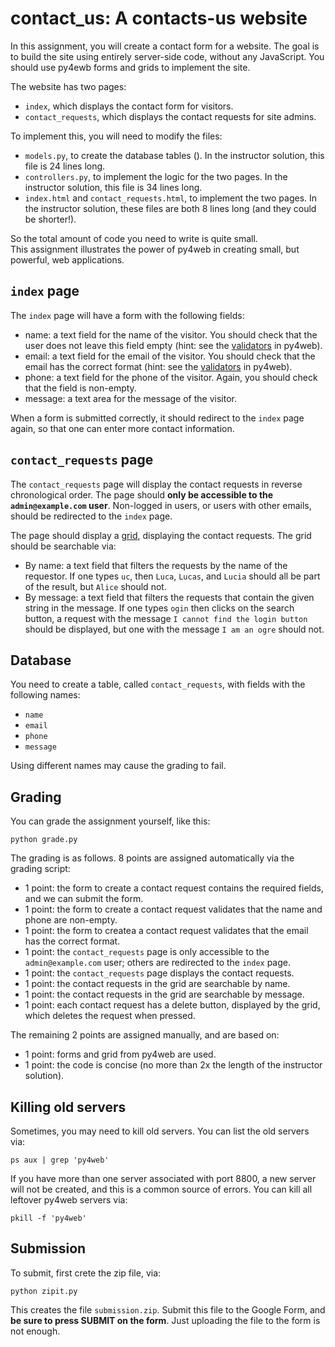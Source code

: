 # contact_us: A contacts-us website

In this assignment, you will create a contact form for a website. 
The goal is to build the site using entirely server-side code, without any JavaScript.
You should use py4ewb forms and grids to implement the site. 
 
The website has two pages: 

- `index`, which displays the contact form for visitors. 
- `contact_requests`, which displays the contact requests for site admins. 

To implement this, you will need to modify the files:

- `models.py`, to create the database tables (). In the instructor solution, this file is 24 lines long.
- `controllers.py`, to implement the logic for the two pages. In the instructor solution, this file is 34 lines long.
- `index.html` and `contact_requests.html`, to implement the two pages. In the instructor solution, these files are both 8 lines long (and they could be shorter!).

So the total amount of code you need to write is quite small.  
This assignment illustrates the power of py4web in creating small, but powerful, web applications.

## `index` page

The `index` page will have a form with the following fields:

- name: a text field for the name of the visitor. You should check that the user does not leave this field empty (hint: see the [validators](https://py4web.com/_documentation/static/en/chapter-12.html#text-format-validators) in py4web).
- email: a text field for the email of the visitor. You should check that the email has the correct format (hint: see the [validators](https://py4web.com/_documentation/static/en/chapter-12.html#text-format-validators) in py4web).
- phone: a text field for the phone of the visitor. Again, you should check that the field is non-empty.
- message: a text area for the message of the visitor.

When a form is submitted correctly, it should redirect to the `index` page again, so that one can enter more contact information. 

## `contact_requests` page

The `contact_requests` page will display the contact requests in reverse chronological order.
The page should **only be accessible to the `admin@example.com` user**.
Non-logged in users, or users with other emails, should be redirected to the `index` page.

The page should display a [grid](https://py4web.com/_documentation/static/en/chapter-14.html), displaying the contact requests.
The grid should be searchable via: 

- By name: a text field that filters the requests by the name of the requestor.  If one types `uc`, then `Luca`, `Lucas`, and `Lucia` should all be part of the result, but `Alice` should not.
- By message: a text field that filters the requests that contain the given string in the message.  If one types `ogin` then clicks on the search button, a request with the message `I cannot find the login button` should be displayed, but one with the message `I am an ogre` should not.

## Database

You need to create a table, called `contact_requests`, with fields with the following names: 

- `name`
- `email`
- `phone`
- `message`

Using different names may cause the grading to fail. 

## Grading

You can grade the assignment yourself, like this: 

    python grade.py

The grading is as follows.  8 points are assigned automatically via the grading script: 

- 1 point: the form to create a contact request contains the required fields, and we can submit the form.
- 1 point: the form to create a contact request validates that the name and phone are non-empty.
- 1 point: the form to createa a contact request validates that the email has the correct format.
- 1 point: the `contact_requests` page is only accessible to the `admin@example.com` user; others are redirected to the `index` page.
- 1 point: the `contact_requests` page displays the contact requests.
- 1 point: the contact requests in the grid are searchable by name.
- 1 point: the contact requests in the grid are searchable by message.
- 1 point: each contact request has a delete button, displayed by the grid, which deletes the request when pressed. 

The remaining 2 points are assigned manually, and are based on: 

- 1 point: forms and grid from py4web are used. 
- 1 point: the code is concise (no more than 2x the length of the instructor solution).

## Killing old servers

Sometimes, you may need to kill old servers.  You can list the old servers via: 

    ps aux | grep 'py4web'

If you have more than one server associated with port 8800, a new server 
will not be created, and this is a common source of errors.  You can kill 
all leftover py4web servers via:

    pkill -f 'py4web'

## Submission

To submit, first crete the zip file, via: 

    python zipit.py

This creates the file `submission.zip`.  Submit this file to the Google Form, and **be sure to press SUBMIT on the form**.  Just uploading the file to the form is not enough. 
